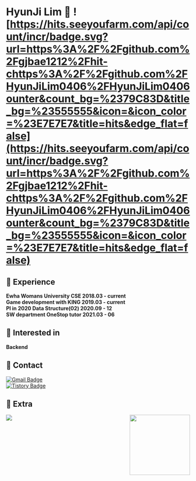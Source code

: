 # HyunJi Lim 👋 ![https://hits.seeyoufarm.com/api/count/incr/badge.svg?url=https%3A%2F%2Fgithub.com%2Fgjbae1212%2Fhit-chttps%3A%2F%2Fgithub.com%2FHyunJiLim0406%2FHyunJiLim0406ounter&count_bg=%2379C83D&title_bg=%23555555&icon=&icon_color=%23E7E7E7&title=hits&edge_flat=false](https://hits.seeyoufarm.com/api/count/incr/badge.svg?url=https%3A%2F%2Fgithub.com%2Fgjbae1212%2Fhit-chttps%3A%2F%2Fgithub.com%2FHyunJiLim0406%2FHyunJiLim0406ounter&count_bg=%2379C83D&title_bg=%23555555&icon=&icon_color=%23E7E7E7&title=hits&edge_flat=false)

## 🔭 Experience

**Ewha Womans University CSE 2018.03 - current   
Game development with KING 2019.03 - current   
PI in 2020 Data Structure(02) 2020.09 - 12   
SW department OneStop tutor 2021.03 - 06**   

## 🔭 Interested in

**Backend**

## 🔭 Contact

[![Gmail Badge](https://img.shields.io/badge/Gmail-D14836?style=flat&logo=Gmail&logoColor=white)](mailto:hyunjilim98@gmail.com)   
[![Tistory Badge](https://img.shields.io/badge/Tech%20Blog-555263?style=flat&logoColor=white)](https://myunji.tistory.com/)   

<!--
**HyunJiLim0406/HyunJiLim0406** is a ✨ *special* ✨ repository because its `README.md` (this file) appears on your GitHub profile.

Here are some ideas to get you started:

- 🔭 I’m currently working on ...
- 🌱 I’m currently learning ...
- 👯 I’m looking to collaborate on ...
- 🤔 I’m looking for help with ...
- 💬 Ask me about ...
- 📫 How to reach me: ...
- 😄 Pronouns: ...
- ⚡ Fun fact: ...
-->
## 🔭 Extra  
<img align='left' src="http://mazassumnida.wtf/api/v2/generate_badge?boj=iw0406">

<img align='right' src="https://github-readme-stats.vercel.app/api?username=HyunJiLim0406&count_private=true&show_icons=true&theme=buefy" height="165">
